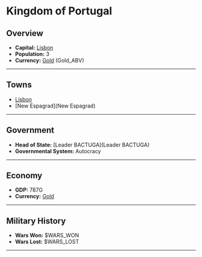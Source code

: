 # Kingdom of Portugal

## Overview

- **Capital:** [Lisbon](Lisbon)
- **Population:** 3
- **Currency:** [Gold](Gold) (Gold_ABV)

---

## Towns

- [Lisbon](Lisbon)
- [New Espagrad](New Espagrad)

---

## Government

- **Head of State:** [Leader BACTUGA](Leader BACTUGA)
- **Governmental System:** Autocracy

---

## Economy

- **GDP:** 787G
- **Currency:** [Gold](Gold)

---

## Military History

- **Wars Won:** $WARS_WON
- **Wars Lost:** $WARS_LOST

---

